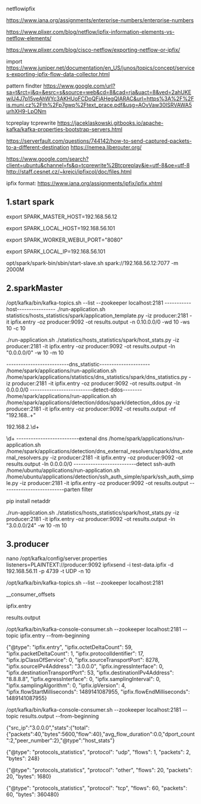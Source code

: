 netflowipfix

https://www.iana.org/assignments/enterprise-numbers/enterprise-numbers

https://www.plixer.com/blog/netflow/ipfix-information-elements-vs-netflow-elements/

https://www.plixer.com/blog/cisco-netflow/exporting-netflow-or-ipfix/

import https://www.juniper.net/documentation/en_US/junos/topics/concept/services-exporting-ipfix-flow-data-collector.html

pattern findter
https://www.google.com/url?sa=t&rct=j&q=&esrc=s&source=web&cd=8&cad=rja&uact=8&ved=2ahUKEwiU4J7p15veAhWYc3AKHUoFCDoQFjAHegQIARAC&url=https%3A%2F%2Fis.muni.cz%2Fth%2Fp7gwp%2Ftext_prace.pdf&usg=AOvVaw30ISRVAWA5urhXH9-LpONm



tcpreplay tcprewrite
https://jaceklaskowski.gitbooks.io/apache-kafka/kafka-properties-bootstrap-servers.html

https://serverfault.com/questions/744142/how-to-send-captured-packets-to-a-different-destination
https://nemea.liberouter.org/

https://www.google.com/search?client=ubuntu&channel=fs&q=tcprewrite%2Btcpreplay&ie=utf-8&oe=utf-8
http://staff.cesnet.cz/~krejci/ipfixcol/doc/files.html


ipfix format:
https://www.iana.org/assignments/ipfix/ipfix.xhtml

1.start spark
---------------------
export SPARK_MASTER_HOST=192.168.56.12

export SPARK_LOCAL_HOST=192.168.56.101

export SPARK_WORKER_WEBUI_PORT="8080"

export SPARK_LOCAL_IP=192.168.56.101

opt/spark/spark-bin/sbin/start-slave.sh spark://192.168.56.12:7077 -m 2000M

2.sparkMaster
-------------------------
/opt/kafka/bin/kafka-topics.sh --list --zookeeper localhost:2181
-----------host----------------
./run-application.sh statistics/hosts_statistics/spark/application_template.py -iz producer:2181 -it ipfix.entry -oz producer:9092
 -ot results.output -n 0.10.0.0/0 -wd 10 -ws 10 -c 10

./run-application.sh ./statistics/hosts_statistics/spark/host_stats.py -iz producer:2181 -it ipfix.entry -oz producer:9092 -ot results.output -ln "0.0.0.0/0" -w 10 -m 10

--------------------------dns_statistic---------------------
/home/spark/applications/run-application.sh /home/spark/applications/statistics/dns_statistics/spark/dns_statistics.py -iz producer:2181 -it ipfix.entry -oz producer:9092 -ot results.output -ln 0.0.0.0/0
--------------------------detect-ddos--------
/home/spark/applications/run-application.sh /home/spark/applications/detection/ddos/spark/detection_ddos.py -iz producer:2181 -it ipfix.entry -oz producer:9092 -ot results.output -nf "192\.168\..+"

192\.168\.2\.\d+

\d+
--------------------------extenal dns
/home/spark/applications/run-application.sh /home/spark/applications/detection/dns_external_resolvers/spark/dns_external_resolvers.py -iz producer:2181 -it ipfix.entry -oz producer:9092 -ot results.output -ln 0.0.0.0/0
--------------------------detect ssh-auth
/home/ubuntu/applications/run-application.sh /home/ubuntu/applications/detection/ssh_auth_simple/spark/ssh_auth_simple.py -iz producer:2181 -it ipfix.entry -oz producer:9092 -ot results.output
--------------------------parten filter


pip install netaddr

./run-application.sh ./statistics/hosts_statistics/spark/host_stats.py -iz producer:2181 -it ipfix.entry -oz producer:9092 -ot results.output -ln "3.0.0.0/24" -w 10 -m 10

3.producer
---------------------
nano /opt/kafka/config/server.properties
listeners=PLAINTEXT://producer:9092
ipfixsend -i test-data.ipfix -d 192.168.56.11 -p 4739 -t UDP -n 10

/opt/kafka/bin/kafka-topics.sh --list --zookeeper localhost:2181

__consumer_offsets

ipfix.entry

results.output


/opt/kafka/bin/kafka-console-consumer.sh --zookeeper localhost:2181 --topic ipfix.entry --from-beginning

{"@type": "ipfix.entry", "ipfix.octetDeltaCount": 59, "ipfix.packetDeltaCount": 1, "ipfix.protocolIdentifier": 17, "ipfix.ipClassOfService": 0, "ipfix.sourceTransportPort": 8278, "ipfix.sourceIPv4Address": "3.0.0.0", "ipfix.ingressInterface": 0, "ipfix.destinationTransportPort": 53, "ipfix.destinationIPv4Address": "8.8.8.8", "ipfix.egressInterface": 0, "ipfix.samplingInterval": 0, "ipfix.samplingAlgorithm": 0, "ipfix.ipVersion": 4, "ipfix.flowStartMilliseconds": 1489141087955, "ipfix.flowEndMilliseconds": 1489141087955}


/opt/kafka/bin/kafka-console-consumer.sh --zookeeper localhost:2181 --topic results.output --from-beginning

{"src_ip":"3.0.0.0","stats":{"total":{"packets":40,"bytes":5600,"flow":40},"avg_flow_duration":0.0,"dport_count":2,"peer_number":2},"@type":"host_stats"}

{"@type": "protocols_statistics", "protocol": "udp", "flows": 1, "packets": 2, "bytes": 248}

{"@type": "protocols_statistics", "protocol": "other", "flows": 20, "packets": 20, "bytes": 1680}

{"@type": "protocols_statistics", "protocol": "tcp", "flows": 60, "packets": 60, "bytes": 360480}




